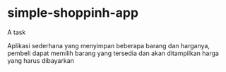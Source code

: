 # simple-shoppinh-app
A task

Aplikasi sederhana yang menyimpan beberapa barang dan harganya,  pembeli dapat memilih barang yang tersedia dan akan ditampilkan harga yang harus dibayarkan

